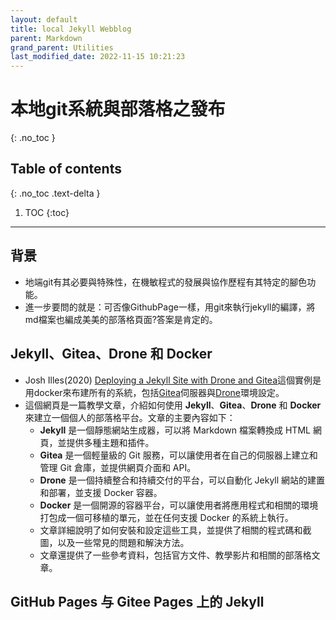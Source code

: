 ```yaml
---
layout: default
title: local Jekyll Webblog
parent: Markdown
grand_parent: Utilities
last_modified_date: 2022-11-15 10:21:23
---
```


# 本地git系統與部落格之發布
{: .no_toc }

## Table of contents
{: .no_toc .text-delta }

1. TOC
{:toc}

---

## 背景

- 地端git有其必要與特殊性，在機敏程式的發展與協作歷程有其特定的腳色功能。
- 進一步要問的就是：可否像GithubPage一樣，用git來執行jekyll的編譯，將md檔案也編成美美的部落格頁面?答案是肯定的。

## Jekyll、Gitea、Drone 和 Docker

- Josh Illes(2020) [Deploying a Jekyll Site with Drone and Gitea](https://joshilles.com/server/jekyll/gitea-drone-docker/)這個實例是用docker來布建所有的系統，包括[Gitea](https://about.gitea.com/)伺服器與[Drone](https://www.drone.io/)環境設定。  
- 這個網頁是一篇教學文章，介紹如何使用 **Jekyll**、**Gitea**、**Drone** 和 **Docker** 來建立一個個人的部落格平台。文章的主要內容如下：
  - **Jekyll** 是一個靜態網站生成器，可以將 Markdown 檔案轉換成 HTML 網頁，並提供多種主題和插件。
  - **Gitea** 是一個輕量級的 Git 服務，可以讓使用者在自己的伺服器上建立和管理 Git 倉庫，並提供網頁介面和 API。
  - **Drone** 是一個持續整合和持續交付的平台，可以自動化 Jekyll 網站的建置和部署，並支援 Docker 容器。
  - **Docker** 是一個開源的容器平台，可以讓使用者將應用程式和相關的環境打包成一個可移植的單元，並在任何支援 Docker 的系統上執行。
  - 文章詳細說明了如何安裝和設定這些工具，並提供了相關的程式碼和截圖，以及一些常見的問題和解決方法。
  - 文章還提供了一些參考資料，包括官方文件、教學影片和相關的部落格文章。  

## GitHub Pages 与 Gitee Pages 上的 Jekyll

